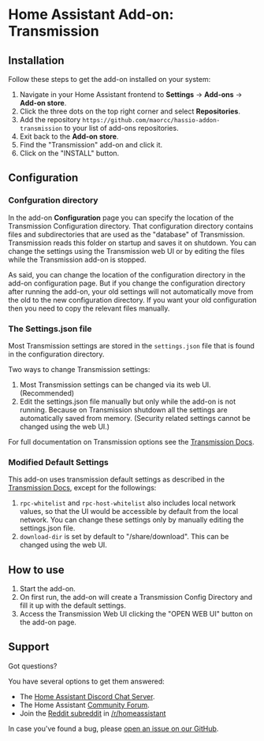 # Home Assistant Add-on: Transmission

## Installation

Follow these steps to get the add-on installed on your system:

1. Navigate in your Home Assistant frontend to **Settings** -> **Add-ons** -> **Add-on store**.
2. Click the three dots on the top right corner and select **Repositories**.
2. Add the repository `https://github.com/maorcc/hassio-addon-transmission` to your list of add-ons repositories.
3. Exit back to the **Add-on store**.
3. Find the "Transmission" add-on and click it.
4. Click on the "INSTALL" button.

## Configuration
### Confguration directory
In the add-on **Configuration** page you can specify the location of the Transmission Configuration directory.
That configuration directory contains files and subdirectories that are used as the "database" of Transmission.  Transmission reads this folder on startup and saves it on shutdown.  You can change the settings using the Transmission web UI or by editing the files while the Transmission add-on is stopped.

As said, you can change the location of the configuration directory in the add-on configuration page.  But if you change the configuration directory after running the add-on, your old settings will not automatically move from the old to the new configuration directory.  If you want your old configuration then you need to copy the relevant files manually.


### The Settings.json file
Most Transmission settings are stored in the `settings.json` file that is found in the configuration directory.

Two ways to change Transmission settings:
1. Most Transmission settings can be changed via its web UI. (Recommended)
2. Edit the settings.json file manually but only while the add-on is not running. Because on Transmission shutdown all the settings are automatically saved from memory.  (Security related settings cannot be changed using the web UI.) 

For full documentation on Transmission options see the [Transmission Docs].

### Modified Default Settings
This add-on uses transmission default settings as described in the [Transmission Docs], except for the followings:
1. `rpc-whitelist` and `rpc-host-whitelist` also includes local network values, so that the UI would be accessible by default from the local network. You can change these settings only by manually editing the settings.json file.
2. `download-dir` is set by default to "/share/download".  This can be changed using the web UI.

## How to use

1. Start the add-on.
2. On first run, the add-on will create a Transmission Config Directory and fill it up with the default settings.
3. Access the Transmission Web UI clicking the "OPEN WEB UI" button on the add-on page.

## Support

Got questions?

You have several options to get them answered:

- The [Home Assistant Discord Chat Server][discord].
- The Home Assistant [Community Forum][forum].
- Join the [Reddit subreddit][reddit] in [/r/homeassistant][reddit]

In case you've found a bug, please [open an issue on our GitHub][issue].

[discord]: https://discord.gg/9H9uwXXEhJ
[forum]: https://community.home-assistant.io
[issue]: https://github.com/maorcc/hassio-addon-transmission/issues
[reddit]: https://reddit.com/r/homeassistant
[repository]: https://github.com/maorcc/hassio-addon-transmission
[Transmission Docs]: https://github.com/transmission/transmission/blob/main/docs/Editing-Configuration-Files.md#options